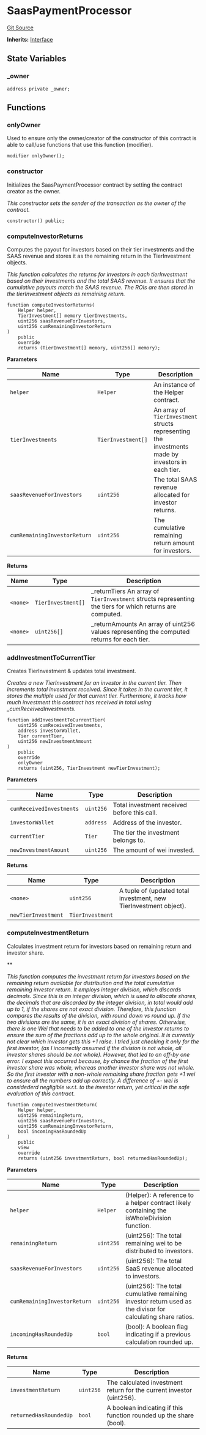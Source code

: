 # SaasPaymentProcessor

[Git Source](https://github.com/TruCol/Decentralised-Saas-Investment-Protocol/blob/261eef1ab2997c2de78fe153ea0697c80fbc509d/src/SaasPaymentProcessor.sol)

**Inherits:**
[Interface](/src/CustomPaymentSplitter.sol/interface.Interface.md)

## State Variables

### \_owner

```solidity
address private _owner;
```

## Functions

### onlyOwner

Used to ensure only the owner/creator of the constructor of this contract is
able to call/use functions that use this function (modifier).

```solidity
modifier onlyOwner();
```

### constructor

Initializes the SaasPaymentProcessor contract by setting the contract creator as the owner.

*This constructor sets the sender of the transaction as the owner of the contract.*

```solidity
constructor() public;
```

### computeInvestorReturns

Computes the payout for investors based on their tier investments and the SAAS revenue and stores it as the
remaining return in the TierInvestment objects.

*This function calculates the returns for investors in each tierInvestment based on their investments and the
total SAAS revenue. It ensures that the cumulative payouts match the SAAS revenue. The ROIs are then stored in the
tierInvestment  objects as remaining return.*

```solidity
function computeInvestorReturns(
    Helper helper,
    TierInvestment[] memory tierInvestments,
    uint256 saasRevenueForInvestors,
    uint256 cumRemainingInvestorReturn
)
    public
    override
    returns (TierInvestment[] memory, uint256[] memory);
```

**Parameters**

| Name                         | Type               | Description                                                                                       |
| ---------------------------- | ------------------ | ------------------------------------------------------------------------------------------------- |
| `helper`                     | `Helper`           | An instance of the Helper contract.                                                               |
| `tierInvestments`            | `TierInvestment[]` | An array of `TierInvestment` structs representing the investments made by investors in each tier. |
| `saasRevenueForInvestors`    | `uint256`          | The total SAAS revenue allocated for investor returns.                                            |
| `cumRemainingInvestorReturn` | `uint256`          | The cumulative remaining return amount for investors.                                             |

**Returns**

| Name     | Type               | Description                                                                                               |
| -------- | ------------------ | --------------------------------------------------------------------------------------------------------- |
| `<none>` | `TierInvestment[]` | \_returnTiers An array of `TierInvestment` structs representing the tiers for which returns are computed. |
| `<none>` | `uint256[]`        | \_returnAmounts An array of uint256 values representing the computed returns for each tier.               |

### addInvestmentToCurrentTier

Creates TierInvestment & updates total investment.

*Creates a new TierInvestment for an investor in the current tier. Then increments total investment received.
Since it takes in the current tier, it stores the multiple used for that current tier.
Furthermore, it tracks how much investment this contract has received in total using \_cumReceivedInvestments.*

```solidity
function addInvestmentToCurrentTier(
    uint256 cumReceivedInvestments,
    address investorWallet,
    Tier currentTier,
    uint256 newInvestmentAmount
)
    public
    override
    onlyOwner
    returns (uint256, TierInvestment newTierInvestment);
```

**Parameters**

| Name                     | Type      | Description                                 |
| ------------------------ | --------- | ------------------------------------------- |
| `cumReceivedInvestments` | `uint256` | Total investment received before this call. |
| `investorWallet`         | `address` | Address of the investor.                    |
| `currentTier`            | `Tier`    | The tier the investment belongs to.         |
| `newInvestmentAmount`    | `uint256` | The amount of wei invested.                 |

**Returns**

| Name                | Type             | Description                                                       |
| ------------------- | ---------------- | ----------------------------------------------------------------- |
| `<none>`            | `uint256`        | A tuple of (updated total investment, new TierInvestment object). |
| `newTierInvestment` | `TierInvestment` |                                                                   |

### computeInvestmentReturn

Calculates investment return for investors based on remaining return and investor share.

\*\*

*This function computes the investment return for investors based on the remaining return available for
distribution and the total cumulative remaining investor return. It employs integer division, which discards
decimals.
Since this is an integer division, which is used to allocate shares,
the decimals that are discarded by the integer division, in total would add
up to 1, if the shares are not exact division. Therefore, this function
compares the results of the division, with round down vs round up. If the two
divisions are the same, it is an exact division of shares. Otherwise, there
is one Wei that needs to be added to one of the investor returns to ensure
the sum of the fractions add up to the whole original.
It is currently not clear which investor gets this +1 raise. I tried just
checking it only for the first investor, (as I incorrectly assumed if the
division is not whole, all investor shares should be not whole). However,
that led to an off-by one error. I expect this occurred because, by chance the
fraction of the first investor share was whole, whereas another investor
share was not whole. So the first investor with a non-whole remaining share
fraction gets +1 wei to ensure all the numbers add up correctly. A
difference of +- wei is considederd negligible w.r.t. to the investor return,
yet critical in the safe evaluation of this contract.*

```solidity
function computeInvestmentReturn(
    Helper helper,
    uint256 remainingReturn,
    uint256 saasRevenueForInvestors,
    uint256 cumRemainingInvestorReturn,
    bool incomingHasRoundedUp
)
    public
    view
    override
    returns (uint256 investmentReturn, bool returnedHasRoundedUp);
```

**Parameters**

| Name                         | Type      | Description                                                                                                 |
| ---------------------------- | --------- | ----------------------------------------------------------------------------------------------------------- |
| `helper`                     | `Helper`  | (Helper): A reference to a helper contract likely containing the isWholeDivision function.                  |
| `remainingReturn`            | `uint256` | (uint256): The total remaining wei to be distributed to investors.                                          |
| `saasRevenueForInvestors`    | `uint256` | (uint256): The total SaaS revenue allocated to investors.                                                   |
| `cumRemainingInvestorReturn` | `uint256` | (uint256): The total cumulative remaining investor return used as the divisor for calculating share ratios. |
| `incomingHasRoundedUp`       | `bool`    | (bool): A boolean flag indicating if a previous calculation rounded up.                                     |

**Returns**

| Name                   | Type      | Description                                                          |
| ---------------------- | --------- | -------------------------------------------------------------------- |
| `investmentReturn`     | `uint256` | The calculated investment return for the current investor (uint256). |
| `returnedHasRoundedUp` | `bool`    | A boolean indicating if this function rounded up the share (bool).   |
